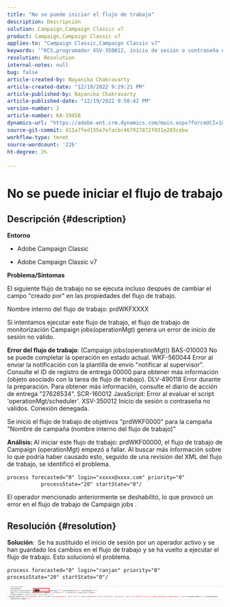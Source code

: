 ```yaml
---
title: "No se puede iniciar el flujo de trabajo"
description: Descripción
solution: Campaign,Campaign Classic v7
product: Campaign,Campaign Classic v7
applies-to: "Campaign Classic,Campaign Classic v7"
keywords: '"KCS,programador XSV-350012, inicio de sesión o contraseña no válidos. Conexión denegada".'
resolution: Resolution
internal-notes: null
bug: false
article-created-by: Nayanika Chakravarty
article-created-date: "12/19/2022 9:29:21 PM"
article-published-by: Nayanika Chakravarty
article-published-date: "12/19/2022 9:50:42 PM"
version-number: 2
article-number: KA-19458
dynamics-url: "https://adobe-ent.crm.dynamics.com/main.aspx?forceUCI=1&pagetype=entityrecord&etn=knowledgearticle&id=c7ef0830-e47f-ed11-81ac-6045bd0065f9"
source-git-commit: d11a7fed155e7efacbc467927872f031e283ceba
workflow-type: tm+mt
source-wordcount: '226'
ht-degree: 3%

---
```


# No se puede iniciar el flujo de trabajo

## Descripción {#description}


<b>Entorno</b>

- Adobe Campaign Classic

- Adobe Campaign Classic v7

<b>Problema/Síntomas</b>

El siguiente flujo de trabajo no se ejecuta incluso después de cambiar el campo &quot;creado por&quot; en las propiedades del flujo de trabajo.

Nombre interno del flujo de trabajo: prdWKFXXXX

Si intentamos ejecutar este flujo de trabajo, el flujo de trabajo de monitorización Campaign jobs(operationMgt) genera un error de inicio de sesión no válido.

<b>Error del flujo de trabajo</b>: (Campaign jobs(operationMgt)) BAS-010003 No se puede completar la operación en estado actual.
WKF-560044 Error al enviar la notificación con la plantilla de envío &quot;notificar al supervisor&quot;. Consulte el ID de registro de entrega 00000 para obtener más información (objeto asociado con la tarea de flujo de trabajo).
DLV-490118 Error durante la preparación. Para obtener más información, consulte el diario de acción de entrega &quot;27626534&quot;.
SCR-160012 JavaScript: Error al evaluar el script &#39;operationMgt/scheduler&#39;.
XSV-350012 Inicio de sesión o contraseña no válidos. Conexión denegada.

Se inició el flujo de trabajo de objetivos &quot;prdWKF0000&quot; para la campaña &quot;Nombre de campaña (nombre interno del flujo de trabajo)&quot;

<b>Análisis: </b>
Al iniciar este flujo de trabajo: prdWKF00000, el flujo de trabajo de Campaign (operationMgt) empezó a fallar. Al buscar más información sobre lo que podría haber causado esto, seguido de una revisión del XML del flujo de trabajo, se identificó el problema.




```
process forecasted="0" login="xxxxx@xxxx.com" priority="0"
           processState="20" startState="0"/
```




El operador mencionado anteriormente se deshabilitó, lo que provocó un error en el flujo de trabajo de Campaign jobs .


## Resolución {#resolution}


<b>Solución</b>:  Se ha sustituido el inicio de sesión por un operador activo y se han guardado los cambios en el flujo de trabajo y se ha vuelto a ejecutar el flujo de trabajo. Esto solucionó el problema.




```
process forecasted="0" login="ranjan" priority="0"           processState="20" startState="0"/
```






![](assets/852729f9-68d0-ec11-a7b5-0022480a8e40.png)
